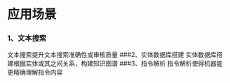 # 应用场景

### 1、文本搜索
文本搜索提升文本搜索准确性或审核质量
###2、实体数据库搭建
实体数据库搭建根据实体或其之间关系，构建知识图谱
###3、指令解析
指令解析使得机器能更精确理解指令内容